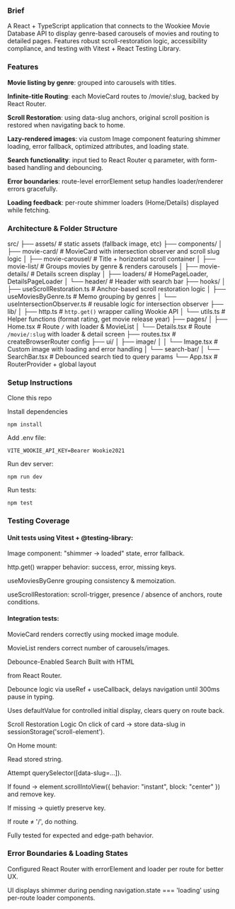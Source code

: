 ### Brief
A React + TypeScript application that connects to the Wookiee Movie Database API to display genre-based carousels of movies and routing to detailed pages. Features robust scroll-restoration logic, accessibility compliance, and testing with Vitest + React Testing Library.

### Features
<b>Movie listing by genre</b>: grouped into carousels with titles.

<b>Infinite-title Routing</b>: each MovieCard routes to /movie/:slug, backed by React Router.

<b>Scroll Restoration</b>: using data-slug anchors, original scroll position is restored when navigating back to home.

<b>Lazy-rendered images</b>: via custom Image component featuring shimmer loading, error fallback, optimized attributes, and loading state.

<b>Search functionality</b>: input tied to React Router q parameter, with form-based handling and debouncing.

<b>Error boundaries</b>: route-level errorElement setup handles loader/renderer errors gracefully.

<b>Loading feedback</b>: per-route shimmer loaders (Home/Details) displayed while fetching.

### Architecture & Folder Structure

src/
├── assets/                      # static assets (fallback image, etc)
├── components/
│   ├── movie-card/             # MovieCard with intersection observer and scroll slug logic
│   ├── movie-carousel/         # Title + horizontal scroll container
│   ├── movie-list/             # Groups movies by genre & renders carousels
│   ├── movie-details/          # Details screen display
│   ├── loaders/                # HomePageLoader, DetailsPageLoader
│   └── header/                 # Header with search bar
├── hooks/
│   ├── useScrollRestoration.ts # Anchor-based scroll restoration logic
│   ├── useMoviesByGenre.ts     # Memo grouping by genres
│   └── useIntersectionObserver.ts # reusable logic for intersection observer
├── lib/
│   ├── http.ts                 # `http.get()` wrapper calling Wookie API
│   └── utils.ts                # Helper functions (format rating, get movie release year)
├── pages/
│   ├── Home.tsx                # Route `/` with loader & MovieList
│   └── Details.tsx             # Route `/movie/:slug` with loader & detail screen
├── routes.tsx                  # createBrowserRouter config
├── ui/
│   ├── image/
│   │   └── Image.tsx           # Custom image with loading and error handling
│   └── search-bar/
│       └── SearchBar.tsx       # Debounced search tied to query params
└── App.tsx                     # RouterProvider + global layout

### Setup Instructions
Clone this repo

Install dependencies

```
npm install
```
Add .env file:

```
VITE_WOOKIE_API_KEY=Bearer Wookie2021
```

Run dev server:

```
npm run dev
```
Run tests:

```
npm test
```

### Testing Coverage

#### Unit tests using Vitest + @testing-library:

Image component: "shimmer → loaded" state, error fallback.

http.get() wrapper behavior: success, error, missing keys.

useMoviesByGenre grouping consistency & memoization.

useScrollRestoration: scroll-trigger, presence / absence of anchors, route conditions.

#### Integration tests:

MovieCard renders correctly using mocked image module.

MovieList renders correct number of carousels/images.

Debounce-Enabled Search
Built with HTML <Form> from React Router.

Debounce logic via useRef + useCallback, delays navigation until 300ms pause in typing.

Uses defaultValue for controlled initial display, clears query on route back.

Scroll Restoration Logic
On click of card → store data-slug in sessionStorage('scroll-element').

On Home mount:

Read stored string.

Attempt querySelector([data-slug=…]).

If found → element.scrollIntoView({ behavior: "instant", block: "center" }) and remove key.

If missing → quietly preserve key.

If route ≠ '/', do nothing.

Fully tested for expected and edge-path behavior.

### Error Boundaries & Loading States
Configured React Router with errorElement and loader per route for better UX.

UI displays shimmer during pending navigation.state === 'loading' using per-route loader components.

